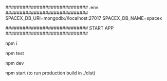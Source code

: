 
#############################
    .env
#############################
SPACEX_DB_URI=mongodb://localhost:27017
SPACEX_DB_NAME=spacex


#############################
    START APP
#############################

npm i

npm test

npm dev

npm start (to run production build in ./dist)